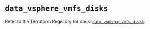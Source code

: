 # `data_vsphere_vmfs_disks`

Refer to the Terraform Registory for docs: [`data_vsphere_vmfs_disks`](https://registry.terraform.io/providers/hashicorp/vsphere/2.4.2/docs/data-sources/vmfs_disks).
